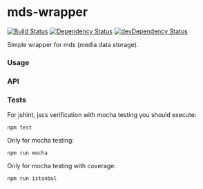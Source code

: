 mds-wrapper
===============

[![Build Status](https://travis-ci.org/bem-site/mds-wrapper.svg?branch=master)](https://travis-ci.org/bem-site/mds-wrapper)
[![Dependency Status](https://david-dm.org/bem-site/mds-wrapper.svg?style=flat)](https://david-dm.org/bem-site/mds-wrapper)
[![devDependency Status](https://david-dm.org/bem-site/mds-wrapper/dev-status.svg?style=flat)](https://david-dm.org/bem-site/mds-wrapper#info=devDependencies)

Simple wrapper for mds (media data storage).

### Usage


### API


### Tests

For jshint, jscs verification with mocha testing you should execute:
```
npm test
```

Only for mocha testing:
```
npm run mocha
```

Only for mocha testing with coverage:
```
npm run istanbul
```
